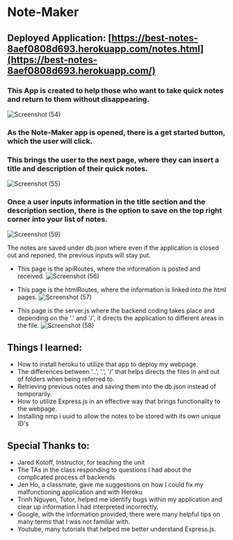 # Note-Maker
## Deployed Application: [https://best-notes-8aef0808d693.herokuapp.com/notes.html](https://best-notes-8aef0808d693.herokuapp.com/)
### This App is created to help those who want to take quick notes and return to them without disappearing.
![Screenshot (54)](https://github.com/Marinah1031/Note-Maker/assets/125934804/52e8f7a8-131d-4d68-982c-b06eef96597a)

### As the Note-Maker app is opened, there is a get started button, which the user will click. 
### This brings the user to the next page, where they can insert a title and description of their quick notes. 
![Screenshot (55)](https://github.com/Marinah1031/Note-Maker/assets/125934804/63a782fc-6d0b-4f88-a9f4-584fca9e5653)

### Once a user inputs information in the title section and the description section, there is the option to save on the top right corner into your list of notes. 
![Screenshot (59)](https://github.com/Marinah1031/Note-Maker/assets/125934804/626fb9dc-c23e-4e8c-9e81-c67ac7a8cf82)

The notes are saved under db.json where even if the application is closed out and reponed, the previous inputs will stay put. 
- This page is the apiRoutes, where the information is posted and received. 
![Screenshot (56)](https://github.com/Marinah1031/Note-Maker/assets/125934804/08677e0f-8edb-4dc5-b339-56d247a66235)

- This page is the htmlRoutes, where the information is linked into the html pages. 
![Screenshot (57)](https://github.com/Marinah1031/Note-Maker/assets/125934804/4f53dd2e-b1d7-4b71-b44f-7b7fad6c3b5a)

- This page is the server.js where the backend coding takes place and depending on the '.' and '/', it directs the application to different areas in the file. 
![Screenshot (58)](https://github.com/Marinah1031/Note-Maker/assets/125934804/80739e6e-1008-4290-a1b5-5f766c80346e)

## Things I learned:
- How to install heroku to utilize that app to deploy my webpage.
- The differences between '..', '.', '/' that helps directs the files in and out of folders when being referred to.
- Retrieving previous notes and saving them into the db.json instead of temporarily.
- How to utilize Express.js in an effective way that brings functionality to the webpage.
- Installing nmp i uuid to allow the notes to be stored with its own unique ID's

## Special Thanks to:
- Jared Kotoff, Instructor, for teaching the unit
- The TAs in the class responding to questions I had about the complicated process of backends
- Jen Ho, a classmate, gave me suggestions on how I could fix my malfunctioning application and with Heroku
- Trinh Nguyen, Tutor, helped me identify bugs within my application and clear up information I had interpreted incorrectly.
- Google, with the information provided, there were many helpful tips on many terms that I was not familiar with.
- Youtube, many tutorials that helped me better understand Express.js.
